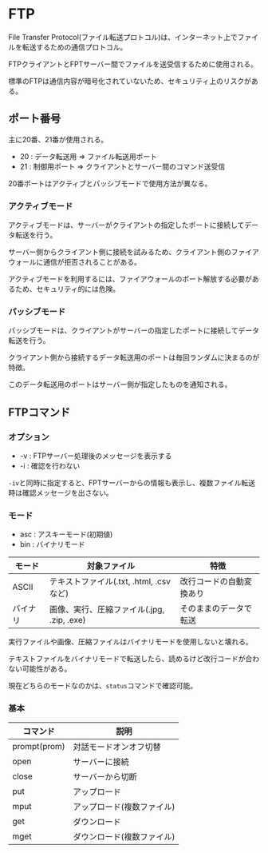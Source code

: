 # FTP

File Transfer Protocol(ファイル転送プロトコル)は、インターネット上でファイルを転送するための通信プロトコル。

FTPクライアントとFPTサーバー間でファイルを送受信するために使用される。

標準のFTPは通信内容が暗号化されていないため、セキュリティ上のリスクがある。

## ポート番号

主に20番、21番が使用される。

- 20 : データ転送用 => ファイル転送用ポート
- 21 : 制御用ポート => クライアントとサーバー間のコマンド送受信

20番ポートはアクティブとパッシブモードで使用方法が異なる。

### アクティブモード

アクティブモードは、サーバーがクライアントの指定したポートに接続してデータ転送を行う。

サーバー側からクライアント側に接続を試みるため、クライアント側のファイアウォールに通信が拒否されることがある。

アクティブモードを利用するには、ファイアウォールのポート解放する必要があるため、セキュリティ的には危険。

### パッシブモード

パッシブモードは、クライアントがサーバーの指定したポートに接続してデータ転送を行う。

クライアント側から接続するデータ転送用のポートは毎回ランダムに決まるのが特徴。

このデータ転送用のポートはサーバー側が指定したものを通知される。

## FTPコマンド

### オプション

- -v : FTPサーバー処理後のメッセージを表示する
- -i : 確認を行わない

`-iv`と同時に指定すると、FPTサーバーからの情報も表示し、複数ファイル転送時は確認メッセージを出さない。

### モード

- asc : アスキーモード(初期値)
- bin : バイナリモード

| モード   | 対象ファイル                               | 特徴                     |
|----------|--------------------------------------------|--------------------------|
| ASCII    | テキストファイル(.txt, .html, .csvなど)    | 改行コードの自動変換あり |
| バイナリ | 画像、実行、圧縮ファイル(.jpg, .zip, .exe) | そのままのデータで転送   |

実行ファイルや画像、圧縮ファイルはバイナリモードを使用しないと壊れる。

テキストファイルをバイナリモードで転送したら、読めるけど改行コードが合わない可能性がある。

現在どちらのモードなのかは、`status`コマンドで確認可能。

### 基本

| コマンド     | 説明                        |
|--------------|-----------------------------|
| prompt(prom) | 対話モードオンオフ切替      |
| open         | サーバーに接続              |
| close        | サーバーから切断            |
| put          | アップロード                |
| mput         | アップロード(複数ファイル)  |
| get          | ダウンロード                |
| mget         | ダウンロード(複数ファイル)  |

